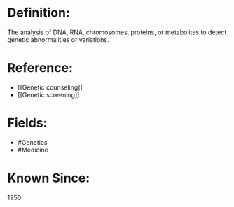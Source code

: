 

# Definition:
The analysis of DNA, RNA, chromosomes, proteins, or metabolites to detect genetic abnormalities or variations.

# Reference:
- [[Genetic counseling]]
- [[Genetic screening]]

# Fields: 
- #Genetics
- #Medicine

# Known Since:
1950


